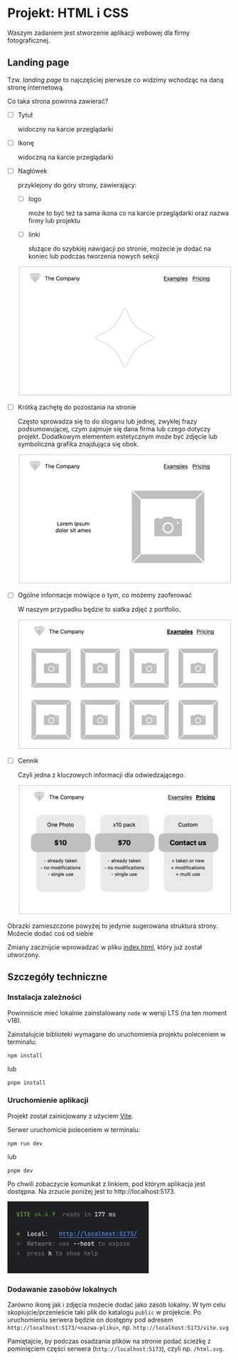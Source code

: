 # Projekt: HTML i CSS

Waszym zadaniem jest stworzenie aplikacji webowej dla firmy fotograficznej.

## Landing page

Tzw. _landing page_ to najczęściej pierwsze co widzimy wchodząc na daną stronę internetową. 

Co taka strona powinna zawierać?

- [ ] Tytuł 

  widoczny na karcie przeglądarki

- [ ] Ikonę

  widoczną na karcie przeglądarki

- [ ] Nagłówek

  przyklejony do góry strony, zawierający:

  - [ ] logo

    może to być też ta sama ikona co na karcie przeglądarki oraz nazwa firmy lub projektu

  - [ ] linki

    służące do szybkiej nawigacji po stronie, możecie je dodać na koniec lub podczas tworzenia nowych sekcji

  ![page header](.doc-assets/header.jpg)

- [ ] Krótką zachętę do pozostania na stronie
  
  Często sprowadza się to do sloganu lub jednej, zwykłej frazy podsumowującej, czym zajmuje się dana firma lub czego dotyczy projekt.
  Dodatkowym elementem estetycznym może być zdjęcie lub symboliczna grafika znajdująca się obok.

  ![welcome screen](.doc-assets/splash.jpg)

- [ ] Ogólne informacje mówiące o tym, co możemy zaoferować
  
  W naszym przypadku będzie to siatka zdjęć z portfolio.

  ![examples screen](.doc-assets/examples.jpg)

- [ ] Cennik

  Czyli jedna z kluczowych informacji dla odwiedzającego.

  ![pricing screen](.doc-assets/pricing.jpg)

Obrazki zamieszczone powyżej to jedynie sugerowana struktura strony. Możecie dodać coś od siebie 

Zmiany zacznijcie wprowadzać w pliku [index.html](./index.html), który już został utworzony.

## Szczegóły techniczne

### Instalacja zależności

Powinniście mieć lokalnie zainstalowany `node` w wersji LTS (na ten moment v18).

Zainstalujcie biblioteki wymagane do uruchomienia projektu poleceniem w terminalu:

```shell
npm install
```

lub

```shell
pnpm install
```

### Uruchomienie aplikacji

Projekt został zainicjowany z użyciem [Vite](https://vitejs.dev).

Serwer uruchomicie poleceniem w terminalu:

```shell
npm run dev
```

lub

```shell
pnpm dev
```

Po chwili zobaczycie komunikat z linkiem, pod którym aplikacja jest dostępna. Na zrzucie poniżej jest to http://localhost:5173.

![pnpm dev: console output](.doc-assets/vite-dev.jpg)

### Dodawanie zasobów lokalnych

Zarówno ikonę jak i zdjęcia możecie dodać jako zasób lokalny. W tym celu skopiujcie/przenieście taki plik do katalogu `public` w projekcie. Po uruchomieniu serwera będzie on dostępny pod adresem `http://localhost:5173/<nazwa-pliku>`, np. `http://localhost:5173/vite.svg`

Pamiętajcie, by podczas osadzania plików na stronie podać ścieżkę z pominięciem części serwera (`http://localhost:5173`), czyli np. `/html.svg`.

